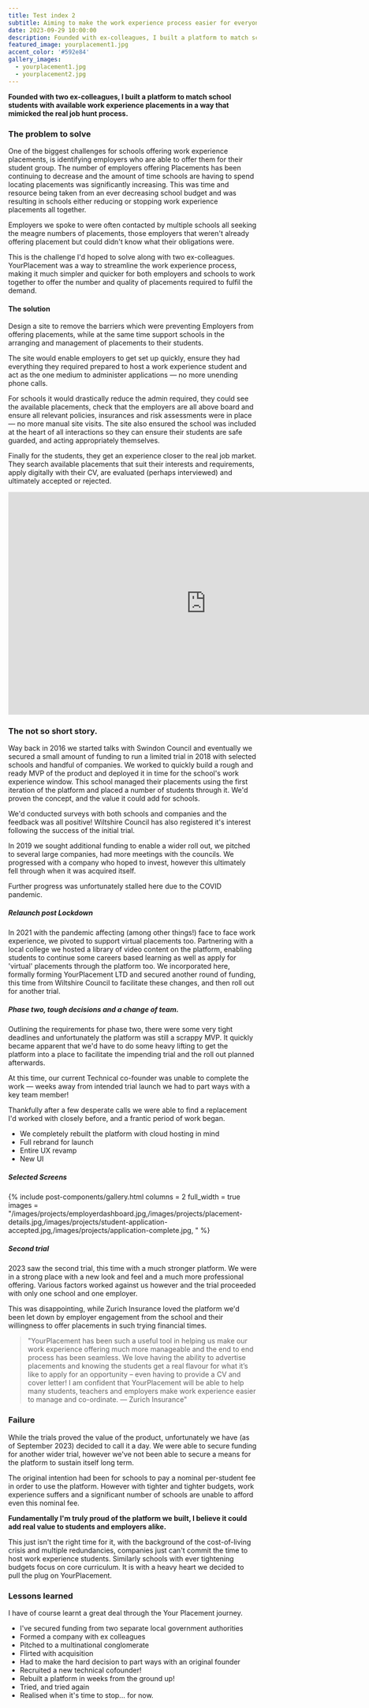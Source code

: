 ```yaml
---
title: Test index 2
subtitle: Aiming to make the work experience process easier for everyone involved — Students, Educators and Businesses.
date: 2023-09-29 10:00:00
description: Founded with ex-colleagues, I built a platform to match school students with available work experience placements in a way that mimicked the real job hunt process.
featured_image: yourplacement1.jpg
accent_color: '#592e84'
gallery_images:
  - yourplacement1.jpg
  - yourplacement2.jpg
---
```


**Founded with two ex-colleagues, I built a platform to match school students with available work experience placements in a way that mimicked the real job hunt process.**

### The problem to solve
One of the biggest challenges for schools offering work experience placements, is identifying employers who are able to offer them for their student group. The number of employers offering Placements has been continuing to decrease and the amount of time schools are having to spend locating placements was significantly increasing. This was time and resource being taken from an ever decreasing school budget and was resulting in schools either reducing or stopping work experience placements all together.

Employers we spoke to were often contacted by multiple schools all seeking the meagre numbers of placements, those employers that weren't already offering placement but could didn't know what their obligations were. 

This is the challenge I'd hoped to solve along with two ex-colleagues. YourPlacement was a way to streamline the work experience process, making it much simpler and quicker for both employers and schools to work together to offer the number and quality of placements required to fulfil the demand.

#### The solution
Design a site to remove the barriers which were preventing Employers from offering placements, while at the same time support schools in the arranging and management of placements to their students.

The site would enable employers to get set up quickly, ensure they had everything they required prepared to host a work experience student and act as the one medium to administer applications — no more unending phone calls. 

For schools it would drastically reduce the admin required, they could see the available placements, check that the employers are all above board and ensure all relevant policies, insurances and risk assessments were in place — no more manual site visits. The site also ensured the school was included at the heart of all interactions so they can ensure their students are safe guarded, and acting appropriately themselves. 

Finally for the students, they get an experience closer to the real job market. They search available placements that suit their interests and requirements, apply digitally with their CV, are evaluated (perhaps interviewed) and ultimately accepted or rejected. 

<iframe style="border: 1px solid rgba(0, 0, 0, 0.1);" width="800" height="450" src="https://www.figma.com/embed?embed_host=share&url=https%3A%2F%2Fwww.figma.com%2Ffile%2FlHpeBLhCU0FdAmo6cHxh0H%2FYourplacement%3Ftype%3Ddesign%26node-id%3D343%253A1383%26mode%3Ddesign%26t%3DFh6tP4tWFDnfwsBC-1" allowfullscreen></iframe>

### The not so short story.
Way back in 2016 we started talks with Swindon Council and eventually we secured a small amount of funding to run a limited trial in 2018 with selected schools and handful of companies. We worked to quickly build a rough and ready MVP of the product and deployed it in time for the school's work experience window. This school managed their placements using the first iteration of the platform and placed a number of students through it. We'd proven the concept, and the value it could add for schools. 

We'd conducted surveys with both schools and companies and the feedback was all positive! Wiltshire Council has also registered it's interest following the success of the initial trial. 

In 2019 we sought additional funding to enable a wider roll out, we pitched to several large companies, had more meetings with the councils. We progressed with a company who hoped to invest, however this ultimately fell through when it was acquired itself.

Further progress was unfortunately stalled here due to the COVID pandemic. 

##### Relaunch post Lockdown
In 2021 with the pandemic affecting (among other things!) face to face work experience, we pivoted to support virtual placements too. Partnering with a local college we hosted a library of video content on the platform, enabling students to continue some careers based learning as well as apply for 'virtual' placements through the platform too. We incorporated here, formally forming YourPlacement LTD and secured another round of funding, this time from Wiltshire Council to facilitate these changes, and then roll out for another trial. 

##### Phase two, tough decisions and a change of team. 
Outlining the requirements for phase two, there were some very tight deadlines and unfortunately the platform was still a scrappy MVP. It quickly became apparent that we'd have to do some heavy lifting to get the platform into a place to facilitate the impending trial and the roll out planned afterwards. 

At this time, our current Technical co-founder was unable to complete the work — weeks away from intended trial launch we had to part ways with a key team member! 

Thankfully after a few desperate calls we were able to find a replacement I'd worked with closely before, and a frantic period of work began.
- We completely rebuilt the platform with cloud hosting in mind
- Full rebrand for launch
- Entire UX revamp 
- New UI

##### Selected Screens

{% include post-components/gallery.html
  columns = 2
  full_width = true
  images = "/images/projects/employerdashboard.jpg,/images/projects/placement-details.jpg,/images/projects/student-application-accepted.jpg,/images/projects/application-complete.jpg,
  "
%}

##### Second trial 
2023 saw the second trial, this time with a much stronger platform. We were in a strong place with a new look and feel and a much more professional offering. Various factors worked against us however and the trial proceeded with only one school and one employer.

This was disappointing, while Zurich Insurance loved the platform we'd been let down by employer engagement from the school and their willingness to offer placements in such trying financial times. 

> "YourPlacement has been such a useful tool in helping us make our work experience offering much more manageable and the end to end process has been seamless. We love having the ability to advertise placements and knowing the students get a real flavour for what it’s like to apply for an opportunity – even having to provide a CV and cover letter! I am confident that YourPlacement will be able to help many students, teachers and employers make work experience easier to manage and co-ordinate. —  Zurich Insurance"

### Failure
While the trials proved the value of the product, unfortunately we have (as of September 2023) decided to call it a day. We were able to secure funding for another wider trial, however we've not been able to secure a means for the platform to sustain itself long term. 

The original intention had been for schools to pay a nominal per-student fee in order to use the platform. However with tighter and tighter budgets, work experience suffers and a significant number of schools are unable to afford even this nominal fee. 

**Fundamentally I'm truly proud of the platform we built, I believe it could add real value to students and employers alike.**

This just isn't the right time for it, with the background of the cost-of-living crisis and multiple redundancies, companies just can't commit the time to host work experience students. Similarly schools with ever tightening budgets focus on core curriculum. It is with a heavy heart we decided to pull the plug on YourPlacement.  

### Lessons learned
I have of course learnt a great deal through the Your Placement journey. 
- I've secured funding from two separate local government authorities
- Formed a company with ex colleagues 
- Pitched to a multinational conglomerate 
- Flirted with acquisition
- Had to make the hard decision to part ways with an original founder 
- Recruited a new technical cofounder!
- Rebuilt a platform in weeks from the ground up! 
- Tried, and tried again
- Realised when it's time to stop... for now. 



